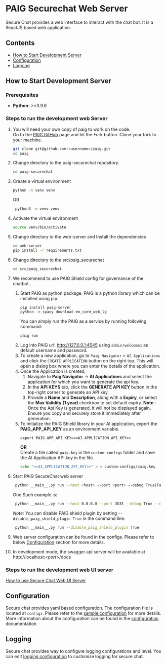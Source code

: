 # PAIG Securechat Web Server

Secure Chat provides a web interface to interact with the chat bot. It is a ReactJS based web application.

## Contents
- [How to Start Development Server](#developmentserver)
- [Configuration](#configuration)
- [Logging](#logging)

## How to Start Development Server <a name="developmentserver"></a>
### Prerequisites
* **Python:** >=3.9.6

### Steps to run the development web Server
1. You will need your own copy of paig to work on the code. 
<br>Go to the [PAIG GitHub](https://github.com/privacera/paig) page and hit the Fork button. Clone your fork to your machine.
   ```bash
   git clone git@github.com:<username>/paig.git
   cd paig
   ```
2. Change directory to the paig-securechat repository.
    ```bash
    cd paig-securechat
    ```
3. Create a virtual environment
    ```bash
    python -m venv venv
    ```
   OR
   ```bash
    python3 -m venv venv
    ```
4. Activate the virtual environment
    ```bash
    source venv/bin/activate
    ```
5. Change directory to the web-server and Install the dependencies
    ```bash
    cd web-server
    pip install -r requirements.txt
    ```
6. Change directory to the src/paig_securechat
    ```bash
    cd src/paig_securechat
    ```
7. We recommend to use PAIG Shield config for governance of the chatbot. 
   1. Start PAIG as python package. PAIG is a python library which can be installed using pip.
      ```bash
      pip install paig-server
      python -m spacy download en_core_web_lg
      ```
      You can simply run the PAIG as a service by running following command:
        ```bash
        paig run
        ```
   2. Log into PAIG url: http://127.0.0.1:4545 using `admin/welcome1` as default username and password.
   3. To create a new application, go to `Paig Navigator` > `AI Applications` and click the `CREATE APPLICATION` button on the right top. This will open a dialog box where you can enter the details of the application. 
   4. Once the Application is created, 
         1. Navigate to **Paig Navigator** -> **AI Applications** and select the application for which you want to generate the api key. 
         2. In the **API KEYS** tab, click the **GENERATE API KEY** button in the top-right corner to generate an API key. 
         3. Provide a **Name** and **Description**, along with a **Expiry**, or select the **Max Validity (1 year)** checkbox to set default expiry.
         __Note__:- Once the Api Key is generated, it will not be displayed again. Ensure you copy and securely store it immediately after generation.
   5. To initialize the PAIG Shield library in your AI application, export the __PAIG_APP_API_KEY__ as an environment variable.
        ```shell
        export PAIG_APP_API_KEY=<<AI_APPLICATION_API_KEY>>
        ``` 
      **OR**<br>
      Create a file called `paig.key` in the `custom-configs` folder and save the AI Application API key in the file.
        ```bash
        echo "<<AI_APPLICATION_API_KEY>>" > > custom-configs/paig.key
        ``` 

8. Start PAIG SecureChat web server
   ```bash
    python __main__.py run --host <host> --port <port> --debug True|False --config_path <path to config folder> --openai_api_key <openai api key>
   ```
   One Such example is:
   ```bash
    python __main__.py run --host 0.0.0.0 --port 3535 --debug True --config_path configs --openai_api_key <openai api key>
   ```
   _Note:_ You can disable PAIG shield plugin by setting `--disable_paig_shield_plugin True` in the command line.
   ```bash
    python __main__.py run --disable_paig_shield_plugin True
   ```
   
9. Web server configuration can be found in the configs. Please refer to below [Configuration](#configuration) section for more details. 
10. In development mode, the swagger api server will be available at http://localhost:<_port_>/docs

### Steps to run the development web UI server
[How to use Secure Chat Web UI Server](../web-ui/README.md)


## Configuration <a name="configuration"></a>
Secure chat provides yaml based configuration. The configuration file is located at `configs`. 
Please refer to the [sample configuration](src/paig_securechat/configs/default_config.yaml) for more details.
More information about the configuration can be found in the [configuration](../README.md#configuration-a-nameconfigurationa) documentation.


## Logging <a name="logging"></a>
Secure chat provides way to configure logging configurations and level.
You can edit [logging configuration](src/paig_securechat/configs/logging.ini) to customize logging for secure chat.
